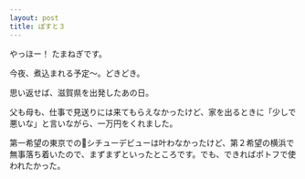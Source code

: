 ```yaml
---
layout: post
title: ぽすと３
---
```

やっほー！
たまねぎです。

今夜、煮込まれる予定〜。どきどき。

思い返せば、滋賀県を出発したあの日。

父も母も、仕事で見送りには来てもらえなかったけど、家を出るときに「少しで悪いな」と言いながら、一万円をくれました。

第一希望の東京でのシチューデビューは叶わなかったけど、第２希望の横浜で無事落ち着いたので、まずまずといったところです。でも、できればポトフで使われたかった。
